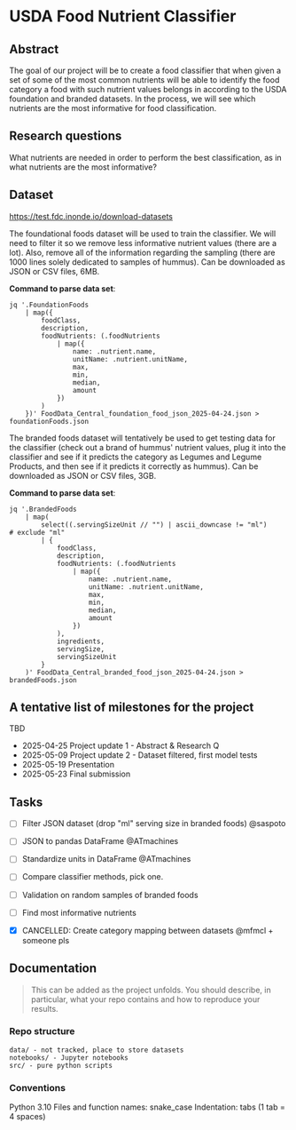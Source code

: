 # USDA Food Nutrient Classifier

## Abstract
The goal of our project will be to create a food classifier that when given a set of some of the most common nutrients will be able to identify the food category a food with such nutrient values belongs in according to the USDA foundation and branded datasets. In the process, we will see which nutrients are the most informative for food classification.

## Research questions
What nutrients are needed in order to perform the best classification, as in what nutrients are the most informative?

## Dataset
https://test.fdc.inonde.io/download-datasets

The foundational foods dataset will be used to train the classifier. We will need to filter it so we remove less informative nutrient values (there are a lot). Also, remove all of the information regarding the sampling (there are 1000 lines solely dedicated to samples of hummus). Can be downloaded as JSON or CSV files, 6MB.

**Command to parse data set**:
```
jq '.FoundationFoods
    | map({
        foodClass,
        description,
        foodNutrients: (.foodNutrients
            | map({
                name: .nutrient.name,
                unitName: .nutrient.unitName,
                max,
                min,
                median,
                amount
            })
        )
    })' FoodData_Central_foundation_food_json_2025-04-24.json > foundationFoods.json
```

The branded foods dataset will tentatively be used to get testing data for the classifier (check out a brand of hummus' nutrient values, plug it into the classifier and see if it predicts the category as Legumes and Legume Products, and then see if it predicts it correctly as hummus). Can be downloaded as JSON or CSV files, 3GB.

**Command to parse data set**:
```
jq '.BrandedFoods
    | map(
        select((.servingSizeUnit // "") | ascii_downcase != "ml")       # exclude "ml"
        | {
            foodClass,
            description,
            foodNutrients: (.foodNutrients
                | map({
                    name: .nutrient.name,
                    unitName: .nutrient.unitName,
                    max,
                    min,
                    median,
                    amount
                })
            ),
            ingredients,
            servingSize,
            servingSizeUnit
        }
    )' FoodData_Central_branded_food_json_2025-04-24.json > brandedFoods.json
```
## A tentative list of milestones for the project
TBD

- 2025-04-25 Project update 1 - Abstract & Research Q
- 2025-05-09 Project update 2 - Dataset filtered, first model tests
- 2025-05-19 Presentation
- 2025-05-23 Final submission

## Tasks

- [ ] Filter JSON dataset (drop "ml" serving size in branded foods) @saspoto
- [ ] JSON to pandas DataFrame @ATmachines
- [ ] Standardize units in DataFrame @ATmachines
- [ ] Compare classifier methods, pick one.
- [ ] Validation on random samples of branded foods
- [ ] Find most informative nutrients
- [x] CANCELLED: Create category mapping between datasets @mfmcl + someone pls


## Documentation
> This can be added as the project unfolds. You should describe, in particular, what your repo contains and how to reproduce your results.

### Repo structure
```
data/ - not tracked, place to store datasets
notebooks/ - Jupyter notebooks
src/ - pure python scripts
```

### Conventions

Python 3.10
Files and function names: snake_case
Indentation: tabs (1 tab = 4 spaces)

